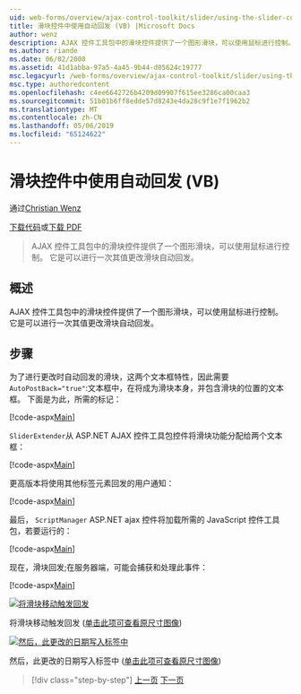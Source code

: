 ```yaml
---
uid: web-forms/overview/ajax-control-toolkit/slider/using-the-slider-control-with-auto-postback-vb
title: 滑块控件中使用自动回发 (VB) |Microsoft Docs
author: wenz
description: AJAX 控件工具包中的滑块控件提供了一个图形滑块，可以使用鼠标进行控制。 它是可以进行滑块自动过帐...
ms.author: riande
ms.date: 06/02/2008
ms.assetid: 41d1abba-97a5-4a45-9b44-d05624c19777
msc.legacyurl: /web-forms/overview/ajax-control-toolkit/slider/using-the-slider-control-with-auto-postback-vb
msc.type: authoredcontent
ms.openlocfilehash: c4ee6642726b4209d09907f615ee3286ca00caa3
ms.sourcegitcommit: 51b01b6ff8edde57d8243e4da28c9f1e7f1962b2
ms.translationtype: MT
ms.contentlocale: zh-CN
ms.lasthandoff: 05/06/2019
ms.locfileid: "65124622"
---
```

# <a name="using-the-slider-control-with-auto-postback-vb"></a>滑块控件中使用自动回发 (VB)

通过[Christian Wenz](https://github.com/wenz)

[下载代码](http://download.microsoft.com/download/9/3/f/93f8daea-bebd-4821-833b-95205389c7d0/Slider1.vb.zip)或[下载 PDF](http://download.microsoft.com/download/b/6/a/b6ae89ee-df69-4c87-9bfb-ad1eb2b23373/slider1VB.pdf)

> AJAX 控件工具包中的滑块控件提供了一个图形滑块，可以使用鼠标进行控制。 它是可以进行一次其值更改滑块自动回发。

## <a name="overview"></a>概述

AJAX 控件工具包中的滑块控件提供了一个图形滑块，可以使用鼠标进行控制。 它是可以进行一次其值更改滑块自动回发。

## <a name="steps"></a>步骤

为了进行更改时自动回发的滑块，这两个文本框特性，因此需要`AutoPostBack="true"`:文本框中，在将成为滑块本身，并包含滑块的位置的文本框。 下面是为此，所需的标记：

[!code-aspx[Main](using-the-slider-control-with-auto-postback-vb/samples/sample1.aspx)]

`SliderExtender`从 ASP.NET AJAX 控件工具包控件将滑块功能分配给两个文本框：

[!code-aspx[Main](using-the-slider-control-with-auto-postback-vb/samples/sample2.aspx)]

更高版本将使用其他标签元素回发的用户通知：

[!code-aspx[Main](using-the-slider-control-with-auto-postback-vb/samples/sample3.aspx)]

最后， `ScriptManager` ASP.NET ajax 控件将加载所需的 JavaScript 控件工具包，若要运行的：

[!code-aspx[Main](using-the-slider-control-with-auto-postback-vb/samples/sample4.aspx)]

现在，滑块回发;在服务器端，可能会捕获和处理此事件：

[!code-aspx[Main](using-the-slider-control-with-auto-postback-vb/samples/sample5.aspx)]

[![将滑块移动触发回发](using-the-slider-control-with-auto-postback-vb/_static/image2.png)](using-the-slider-control-with-auto-postback-vb/_static/image1.png)

将滑块移动触发回发 ([单击此项可查看原尺寸图像](using-the-slider-control-with-auto-postback-vb/_static/image3.png))

[![然后，此更改的日期写入标签中](using-the-slider-control-with-auto-postback-vb/_static/image5.png)](using-the-slider-control-with-auto-postback-vb/_static/image4.png)

然后，此更改的日期写入标签中 ([单击此项可查看原尺寸图像](using-the-slider-control-with-auto-postback-vb/_static/image6.png))

> [!div class="step-by-step"]
> [上一页](databinding-the-slider-control-cs.md)
> [下一页](databinding-the-slider-control-vb.md)
